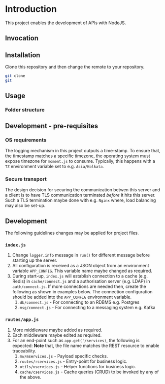 # Introduction

This project enables the development of APIs with NodeJS.

## Invocation

## Installation

Clone this repository and then change the remote to your repository.

```bash
git clone
git 
```

## Usage

### Folder structure

## Development - pre-requisites

### OS requirements

The logging mechanism in this project outputs a time-stamp. To ensure that, the timestamp matches a specific timezone, the operating system must expose timezone for `moment.js` to consume. Typically, this happens with a `TZ` environment variable set to e.g. `Asia/Kolkata`.

### Secure transport

The design decision for securing the communication betwen this server and a client is to have TLS communication terminated _before_ it hits this server. Such a TLS termination maybe done with e.g. `Nginx` where, load balancing may also be set-up.

## Development

The following guidelines changes may be applied for project files.

### `index.js`

1. Change `logger.info` message in `run()` for different message before starting up the server.
2. All configuration is received as a JSON object from an environment variable `APP_CONFIG`. This variable name maybe changed as required.
3. During start-up, `index.js` will establish connection to a cache (e.g. Redis) in `cache/connect.js` and a authorisation server (e.g. LDAP) in `auth/connect.js`. If more connections are needed then, create the following as shown in examples below. The connection configuration should be added into the `APP_CONFIG` environment variable.
   1. `db/connect.js` - For connecting to an RDBMS e.g. Postgres
   2. `msg/connect.js` - For connecting to a messaging system e.g. Kafka

### `routes/app.js`

1. More middleware maybe added as required.
2. Each middleware maybe edited as required.
3. For an end-point such as `app.get('/services)`, the following is expected: **Note** that, the file name matches the REST resource to enable traceability.
   1. `mw/mservices.js` - Payload specific checks.
   2. `routes/rservices.js` - Entry-point for business logic.
   3. `utils/uservices.js` - Helper functions for business logic.
   4. `cache/cservices.js` - Cache queries (CRUD) to be invoked by any of the above.

